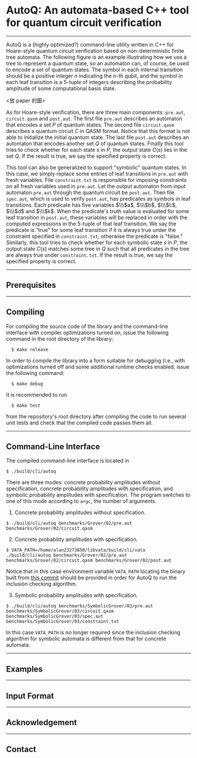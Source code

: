 # AutoQ: An automata-based C++ tool for quantum circuit verification
<!-- [![Build Status](https://travis-ci.org/ondrik/libvata.svg?branch=master)](https://travis-ci.org/ondrik/libvata)-->

---

AutoQ is a (highly optimized?) command-line utility written in C++ for Hoare-style quantum circuit verification based on non-deterministic finite tree automata. The following figure is an example illustrating how we use a tree to represent a quantum state, so an automaton can, of course, be used to encode a set of quantum states. The symbol in each internal transition should be a positive integer $n$ indicating the $n$-th qubit, and the symbol in each leaf transition is a 5-tuple of integers describing the probability amplitude of some computational basis state.

<放 paper 的圖>

As for Hoare-style verification, there are three main components: `pre.aut`, `circuit.qasm` and `post.aut`. The first file `pre.aut` describes an automaton that encodes a set $P$ of quantum states. The second file `circuit.qasm` describes a quantum circuit $C$ in QASM format. Notice that this format is not able to initialize the initial quantum state. The last file `post.aut` describes an automaton that encodes another set $Q$ of quantum states. Finally this tool tries to check whether for each state $s$ in $P$, the output state $C(s)$ lies in the set $Q$. If the result is true, we say the specified property is correct.

This tool can also be generalized to support "symbolic" quantum states. In this case, we simply replace some entries of leaf transitions in `pre.aut` with fresh variables. File `constraint.txt` is responsible for imposing constraints on all fresh variables used in `pre.aut`. Let the output automaton from input automaton `pre.aut` through the quantum circuit be `post.aut`. Then file `spec.aut`, which is used to verify `post.aut`, has predicates as symbols in leaf transitions. Each predicate has five variables $\\\$a$, $\\\$b$, $\\\$c$, $\\\$d$ and $\\\$k$. When the predicate's truth value is evaluated for some leaf transition in `post.aut`, these variables will be replaced in order with the computed expressions in the 5-tuple of that leaf transition. We say the predicate is "true" for some leaf transition if it is always true under the constraint specified in `constraint.txt`; otherwise the predicate is "false." Similarly, this tool tries to check whether for each symbolic state $s$ in $P$, the output state $C(s)$ matches some tree in $Q$ such that all predicates in the tree are always true under `constraint.txt`. If the result is true, we say the specified property is correct.

---

## Prerequisites
<!-- In order to compile the library and the command-line interface to the library
the following packages need to be installed on your system:

```
  git (>= 1.6.0.0)
  cmake (>= 2.8.2)
  gcc (>= 4.8.0)
  libboost-filesystem-dev (>= 1.54.0)
  libboost-system-dev (>= 1.54.0)
  libboost-test-dev (>= 1.54.0)
``` -->

---

## Compiling
For compiling the source code of the library and the command-line
interface with compiler optimizations turned on, issue the following command
in the root directory of the library:

```
  $ make release
```

In order to compile the library into a form suitable for debugging (i.e., with
optimizations turned off and some additional runtime checks enabled, issue the
following command:

```
  $ make debug
```

It is recommended to run

```
  $ make test
```

from the repository's root directory after compiling the code to run several
unit tests and check that the compiled code passes them all.

---

## Command-Line Interface
The compiled command-line interface is located in

```
$ ./build/cli/autoq
```

There are three modes: concrete probability amplitudes without specification, concrete probability amplitudes with specification, and symbolic probability amplitudes with specification. The program switches to one of this mode according to `argc`, the number of arguments.

1. Concrete probability amplitudes without specification.
```
$ ./build/cli/autoq benchmarks/Grover/02/pre.aut benchmarks/Grover/02/circuit.qasm
```

2. Concrete probability amplitudes with specification.
```
$ VATA_PATH=/home/alan23273850/libvata/build/cli/vata ./build/cli/autoq benchmarks/Grover/02/pre.aut benchmarks/Grover/02/circuit.qasm benchmarks/Grover/02/post.aut
```
Notice that in this case environment variable `VATA_PATH` locating the binary built from [this commit](https://github.com/alan23273850/libvata/commit/22ce24661a4c4b1e684961330aa54288f7eda7ca) should be provided in order for AutoQ to run the inclusion checking algorithm.

3. Symbolic probability amplitudes with specification.
```
$ ./build/cli/autoq benchmarks/SymbolicGrover/03/pre.aut benchmarks/SymbolicGrover/03/circuit.qasm benchmarks/SymbolicGrover/03/spec.aut benchmarks/SymbolicGrover/03/constraint.txt
```
In this case `VATA_PATH` is no longer required since the inclusion checking algorithm for symbolic automata is different from that for concrete automata.

---

## Examples

---

## Input Format
<!-- AutoQ so far supports only the Timbuk format of tree automata. The format is
specified by the following grammar with the start symbol:

```
  <file>            : 'Ops' <label_list> <automaton>

  <label_list>      : <label_decl> <label_decl> ... // a list of label declarations

  <label_decl>      : string ':' int // a symbol declaration (the name and the arity)

  <automaton>       : 'Automaton' string 'States' <state_list> 'Final States' <state_list> 'Transitions' <transition_list>

  <state_list>      : <state> <state> ... // a list of states

  <state>           : string // the name of a state

  <transition_list> : <transition> <transition> ... // a list of transitions

  <transition>      : <label> '(' <state> ',' <state> ',' ... ')' '->' <state> // a transition

  <label>           : string // the name of a label
```

An example could look like this:

```
Ops a:0 b:1 c:2

Automaton A
States q0 q1 q2
Final States q2 
Transitions
a() -> q0
b(q0) -> q1
c(q1, q1) -> q1
c(q1, q1) -> q2
c(q2, q2) -> q2
``` -->

---

## Acknowledgement
<!-- This work was supported by the Czech Science Foundation (within projects
P103/10/0306 and 102/09/H042), the Czech Ministry of Education (projects COST
OC10009 and MSM 0021630528), and the EU/Czech IT4Innovations Centre of
Excellence project CZ.1.05/1.1.00/02.0070. -->

---

## Contact
<!-- If you have further questions, do not hesitate to contact the authors:

  * Ondrej Lengal  <lengal@fit.vutbr.cz> (corresponding author)
  * Jiri Simacek   <simacek@fit.vutbr.cz>
  * Tomas Vojnar   <vojnar@fit.vutbr.cz>
  * Martin Hruska  <ihruska@fit.vutbr.cz>
  * Lukas Holik    <holik@fit.vutbr.cz> -->
